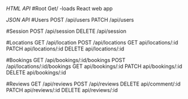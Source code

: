 *HTML API*
#Root
  Get/ -loads React web app

*JSON API*
#Users
  POST /api/users
  PATCH /api/users

#Session
  POST /api/session
  DELETE /api/session

#Locations
  GET /api/location
  POST /api/locations
  GET api/locations/:id
  PATCH api/locations/:id
  DELETE api/locations/:id

#Bookings
  GET /api/bookings/:id/bookings
  POST /api/locations/:id/bookings
  GET api/bookings/:id
  PATCH api/bookings/:id
  DELETE api/bookings/:id

#Reviews
  GET /api/reviews
  POST /api/reviews
  DELETE api/comment/:id
  PATCH api/reviews/:id
  DELETE api/reviews/:id
